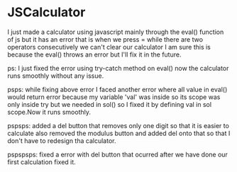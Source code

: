 # JSCalculator
I just made a calculator using javascript mainly through the eval() function of js but it has an error that is when we press = while there are two operators consecutively we can't clear our calculator I am sure this is because the eval() throws an error but I'll fix it in the future.


ps: I just fixed the error using try-catch method on eval() now the calculator runs smoothly without any issue.

psps: while fixing above error I faced another error where all value in eval() would return error because my variable 'val' was inside so its scope was only inside try but we needed in sol() so I fixed it by defining val in sol scope.Now it runs smoothly.


pspsps: added a del button that removes only one digit so that it is easier to calculate also removed the modulus button and added del onto that so that I don't have to redesign tha calculator.

pspspsps: fixed a error with del button that ocurred after we have done our first calculation fixed it.